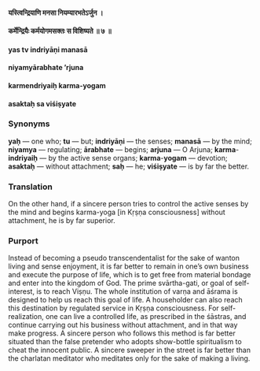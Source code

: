 #### यस्त्विन्द्रियाणि मनसा नियम्यारभतेऽर्जुन ।
#### कर्मेन्द्रियैः कर्मयोगमसक्तः स विशिष्यते ॥ ७ ॥

#### yas tv indriyāṇi manasā
#### niyamyārabhate ’rjuna
#### karmendriyaiḥ karma-yogam
#### asaktaḥ sa viśiṣyate

### Synonyms

**yaḥ** — one who; **tu** — but; **indriyāṇi** — the senses; **manasā** — by the mind; **niyamya** — regulating; **ārabhate** — begins; **arjuna** — O Arjuna; **karma**-**indriyaiḥ** — by the active sense organs; **karma**-**yogam** — devotion; **asaktaḥ** — without attachment; **saḥ** — he; **viśiṣyate** — is by far the better.

### Translation

On the other hand, if a sincere person tries to control the active senses by the mind and begins karma-yoga [in Kṛṣṇa consciousness] without attachment, he is by far superior.

### Purport

Instead of becoming a pseudo transcendentalist for the sake of wanton living and sense enjoyment, it is far better to remain in one’s own business and execute the purpose of life, which is to get free from material bondage and enter into the kingdom of God. The prime svārtha-gati, or goal of self-interest, is to reach Viṣṇu. The whole institution of varṇa and āśrama is designed to help us reach this goal of life. A householder can also reach this destination by regulated service in Kṛṣṇa consciousness. For self-realization, one can live a controlled life, as prescribed in the śāstras, and continue carrying out his business without attachment, and in that way make progress. A sincere person who follows this method is far better situated than the false pretender who adopts show-bottle spiritualism to cheat the innocent public. A sincere sweeper in the street is far better than the charlatan meditator who meditates only for the sake of making a living.
